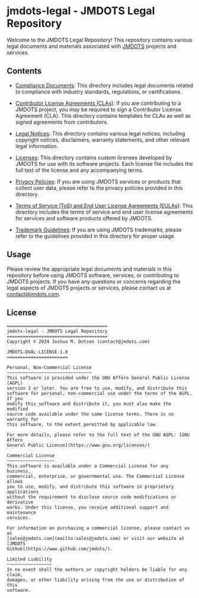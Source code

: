 # jmdots-legal - JMDOTS Legal Repository

Welcome to the JMDOTS Legal Repository! This repository contains various legal
documents and materials associated with [JMDOTS](https://www.github.com/jmdots/)
projects and services.

## Contents

- [Compliance Documents](compliance_documents): This directory includes legal
  documents related to compliance with industry standards, regulations, or
  certifications.

- [Contributor License Agreements (CLAs)](contributor_license_agreements): If
  you are contributing to a JMDOTS project, you may be required to sign a
  Contributor License Agreement (CLA). This directory contains templates for
  CLAs as well as signed agreements from contributors.

- [Legal Notices](legal_notices): This directory contains various legal
  notices, including copyright notices, disclaimers, warranty statements, and
  other relevant legal information.

- [Licenses](licenses): This directory contains custom licenses developed by
  JMDOTS for use with its software projects. Each license file includes the
  full text of the license and any accompanying terms.

- [Privacy Policies](privacy_policies): If you are using JMDOTS services or
  products that collect user data, please refer to the privacy policies
  provided in this directory.

- [Terms of Service (ToS) and End User License Agreements (EULAs)](terms_of_service):
  This directory includes the terms of service and end user license agreements
  for services and software products offered by JMDOTS.

- [Trademark Guidelines](trademark_guidelines): If you are using JMDOTS
  trademarks, please refer to the guidelines provided in this directory for
  proper usage.

## Usage

Please review the appropriate legal documents and materials in this repository
before using JMDOTS software, services, or contributing to JMDOTS projects. If
you have any questions or concerns regarding the legal aspects of JMDOTS
projects or services, please contact us at contact@jmdots.com.

## License

```
======================================
jmdots-legal - JMDOTS Legal Repository
======================================
Copyright © 2024 Joshua M. Dotson (contact@jmdots.com)

JMDOTS-DUAL-LICENSE-1.0
=======================

Personal, Non-Commercial License
~~~~~~~~~~~~~~~~~~~~~~~~~~~~~~~~
This software is provided under the GNU Affero General Public License (AGPL)
version 3 or later. You are free to use, modify, and distribute this
software for personal, non-commercial use under the terms of the AGPL. If you
modify this software and distribute it, you must also make the modified
source code available under the same license terms. There is no warranty for
this software, to the extent permitted by applicable law.

For more details, please refer to the full text of the GNU AGPL: [GNU Affero
General Public License](https://www.gnu.org/licenses/)

Commercial License
~~~~~~~~~~~~~~~~~~
This software is available under a Commercial License for any business,
commercial, enterprise, or governmental use. The Commercial License allows
you to use, modify, and distribute this software in proprietary applications
without the requirement to disclose source code modifications or derivative
works. Under this license, you receive additional support and maintenance
services.

For information on purchasing a commercial license, please contact us at
[sales@jmdots.com](mailto:sales@jmdots.com) or visit our website at [JMDOTS
GitHub](https://www.github.com/jmdots/).

Limited Liability
~~~~~~~~~~~~~~~~~
In no event shall the authors or copyright holders be liable for any claim,
damages, or other liability arising from the use or distribution of this
software.
```
